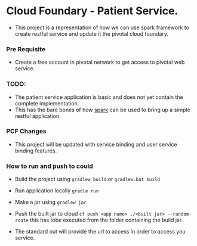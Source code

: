 # Cloud Foundary - Patient Service.

- This project is a representation of how we can use spark framework to create restful service and update it the pivotal cloud foundary.

### Pre Requisite
- Create a free account in pivotal network to get access to pivotal web service.
### TODO: 
- The patient service application is basic and does not yet contain the complete implementation.
- This has the bare bones of how [spark](http://sparkjava.com) can be used to bring up a simple restful application.

### PCF Changes
- This project will be updated with service binding and user service binding features.

### How to run and push to could

- Build the project using ```gradlew build``` or ```gradlew.bat build```
- Run application locally ```gradle run```
- Make a jar using ```gradlew jar```

- Push the built jar to cloud ```cf push <app name> ./<built jar> --random-route```
this has tobe executed from the folder containing the build jar.
- The standard out will provide the url to access in order to access you service.

